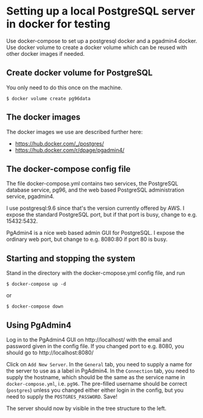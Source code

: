 Setting up a local PostgreSQL server in docker for testing
==========================================================

Use docker-compose to set up a postgresql docker and a pgadmin4 
docker. Use docker volume to create a docker volume which can 
be reused with other docker images if needed.


Create docker volume for PostgreSQL 
-----------------------------------

You only need to do this once on the machine.

`$ docker volume create pg96data`


The docker images
-----------------

The docker images we use are described further here:

 * https://hub.docker.com/_/postgres/
 * https://hub.docker.com/r/dpage/pgadmin4/


The docker-compose config file
------------------------------

The file docker-compose.yml contains two services, the PostgreSQL
database service, pg96, and the web based PostgreSQL administration
service, pgadmin4.

I use postgresql:9.6 since that's the version currently offered by AWS.
I expose the standard PostgreSQL port, but if that port is busy, change
to e.g. 15432:5432.

PgAdmin4 is a nice web based admin GUI for PostgreSQL. I expose the
ordinary web port, but change to e.g. 8080:80 if port 80 is busy.


Starting and stopping the system
--------------------------------

Stand in the directory with the docker-cmopose.yml config file, and run


`$ docker-compose up -d`

or

`$ docker-compose down`


Using PgAdmin4
--------------

Log in to the PgAdmin4 GUI on http://localhost/ with the email and 
password given in the config file. If you changed port to e.g. 8080,
you should go to http://localhost:8080/

Click on `Add New Server`.
In the `General` tab, you need to supply a name for the server to use
as a label in PgAdmin4. 
In the `Connection` tab, you need to supply the hostname, which should
be the same as the service name in `docker-compose.yml`, i.e. `pg96`.
The pre-filled username should be correct (`postgres`) unless you changed
either either login in the config, but you need to supply the 
`POSTGRES_PASSWORD`.
Save!

The server should now by visible in the tree structure to the left.

